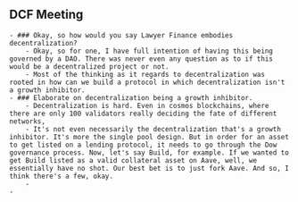 ## DCF Meeting
	- ### Okay, so how would you say Lawyer Finance embodies decentralization?
		- Okay, so for one, I have full intention of having this being governed by a DAO. There was never even any question as to if this would be a decentralized project or not.
		- Most of the thinking as it regards to decentralization was rooted in how can we build a protocol in which decentralization isn't a growth inhibitor.
	- ### Elaborate on decentralization being a growth inhibitor.
		- Decentralization is hard. Even in cosmos blockchains, where there are only 100 validators really deciding the fate of different networks,
		- It's not even necessarily the decentralization that's a growth inhibitor. It's more the single pool design. But in order for an asset to get listed on a lending protocol, it needs to go through the Dow governance process. Now, let's say Build, for example. If we wanted to get Build listed as a valid collateral asset on Aave, well, we essentially have no shot. Our best bet is to just fork Aave. And so, I think there's a few, okay.
		-
	-